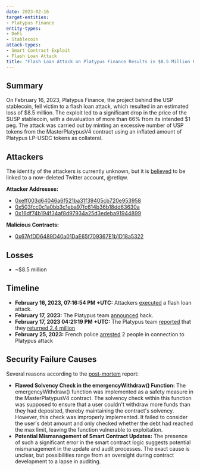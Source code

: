 ```yaml
---
date: 2023-02-16
target-entities: 
- Platypus Finance
entity-types:
- DeFi
- Stablecoin
attack-types:
- Smart Contract Exploit
- Flash Loan Attack
title: "Flash Loan Attack on Platypus Finance Results in $8.5 Million Loss"
---
```


## Summary

On February 16, 2023, Platypus Finance, the project behind the USP stablecoin, fell victim to a flash loan attack, which resulted in an estimated loss of $8.5 million. The exploit led to a significant drop in the price of the $USP stablecoin, with a devaluation of more than 66% from its intended $1 peg. The attack was carried out by minting an excessive number of USP tokens from the MasterPlatypusV4 contract using an inflated amount of Platypus LP-USDC tokens as collateral.

## Attackers

The identity of the attackers is currently unknown, but it is [believed](https://twitter.com/zachxbt/status/1626434265260118021?s=20) to be linked to a now-deleted Twitter account, @retlqw.

**Attacker Addresses:**
- [0xeff003d64046a6f521ba31f39405cb720e953958](https://snowtrace.io/address/0xeff003d64046a6f521ba31f39405cb720e953958)
- [0x503fcc0c1a0bb3c1eba97fc614b36b18dd63630a](https://snowtrace.io/address/0x503fcc0c1a0bb3c1eba97fc614b36b18dd63630a)
- [0x16df74b194f34af8d97934a25d3edeba91944899](https://snowtrace.io/address/0x16df74b194f34af8d97934a25d3edeba91944899)

**Malicious Contracts:**
- [0x67AfDD6489D40a01DaE65f709367E1b1D18a5322](https://snowtrace.io/address/0x67afdd6489d40a01dae65f709367e1b1d18a5322)

## Losses

- ~$8.5 million

## Timeline

- **February 16, 2023, 07:16:54 PM +UTC:** Attackers [executed](https://snowtrace.io/tx/0x1266a937c2ccd970e5d7929021eed3ec593a95c68a99b4920c2efa226679b430) a flash loan attack.
- **February 17, 2023:** The Platypus team [announced](https://twitter.com/Platypusdefi/status/1626396538611310592) hack.
- **February 17, 2023 04:21:19 PM +UTC:** The Platypus team [reported](https://twitter.com/Platypusdefi/status/1626625098575929344) that they [returned 2.4 million](https://snowtrace.io/tx/0x5e3eb070c772631d599367521b886793e13cf0bc150bd588357c589395d2d5c3)
- **February 25, 2023:** French police [arrested](https://cointelegraph.com/news/french-police-arrest-2-people-in-connection-to-platypus-attack) 2 people in connection to Platypus attack

## Security Failure Causes

Several reasons according to the [post-mortem](https://medium.com/@omniscia.io/platypus-finance-incident-post-mortem-7b71a0a47a5e) report:
- **Flawed Solvency Check in the emergencyWithdraw() Function:** The emergencyWithdraw() function was implemented as a safety measure in the MasterPlatypusV4 contract. The solvency check within this function was supposed to ensure that a user couldn't withdraw more funds than they had deposited, thereby maintaining the contract's solvency. However, this check was improperly implemented. It failed to consider the user's debt amount and only checked whether the debt had reached the max limit, leaving the function vulnerable to exploitation.
- **Potential Mismanagement of Smart Contract Updates:** The presence of such a significant error in the smart contract logic suggests potential mismanagement in the update and audit processes. The exact cause is unclear, but possibilities range from an oversight during contract development to a lapse in auditing. 
